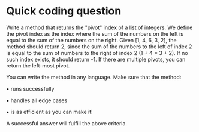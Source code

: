 # Quick coding question

Write a method that returns the "pivot" index of a list of integers. We define the pivot index as the index where the sum of the numbers on the left is equal to the sum of the numbers on the right. Given [1, 4, 6, 3, 2], the method should return 2, since the sum of the numbers to the left of index 2 is equal to the sum of numbers to the right of index 2 (1 + 4 = 3 + 2). If no such index exists, it should return -1. If there are multiple pivots, you can return the left-most pivot.

You can write the method in any language. Make sure that the method:

• runs successfully

• handles all edge cases

• is as efficient as you can make it!

A successful answer will fulfill the above criteria.
